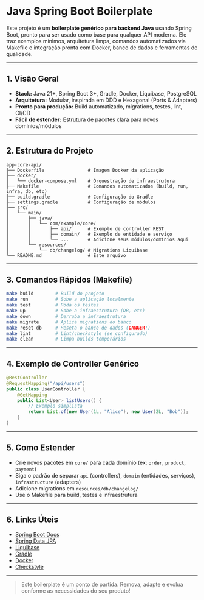 # Java Spring Boot Boilerplate

Este projeto é um **boilerplate genérico para backend Java** usando Spring Boot, pronto para ser usado como base para qualquer API moderna. Ele traz exemplos mínimos, arquitetura limpa, comandos automatizados via Makefile e integração pronta com Docker, banco de dados e ferramentas de qualidade.

---

## 1. Visão Geral

- **Stack:** Java 21+, Spring Boot 3+, Gradle, Docker, Liquibase, PostgreSQL
- **Arquitetura:** Modular, inspirada em DDD e Hexagonal (Ports & Adapters)
- **Pronto para produção:** Build automatizado, migrations, testes, lint, CI/CD
- **Fácil de estender:** Estrutura de pacotes clara para novos domínios/módulos

---

## 2. Estrutura do Projeto

```
app-core-api/
├── Dockerfile                # Imagem Docker da aplicação
├── docker/
│   └── docker-compose.yml    # Orquestração de infraestrutura
├── Makefile                  # Comandos automatizados (build, run, infra, db, etc)
├── build.gradle              # Configuração do Gradle
├── settings.gradle           # Configuração de módulos
├── src/
│   └── main/
│       ├── java/
│       │   └── com/example/core/
│       │       ├── api/      # Exemplo de controller REST
│       │       ├── domain/   # Exemplo de entidade e serviço
│       │       └── ...       # Adicione seus módulos/domínios aqui
│       └── resources/
│           └── db/changelog/ # Migrations Liquibase
└── README.md                 # Este arquivo
```

---

## 3. Comandos Rápidos (Makefile)

```sh
make build        # Build do projeto
make run          # Sobe a aplicação localmente
make test         # Roda os testes
make up           # Sobe a infraestrutura (DB, etc)
make down         # Derruba a infraestrutura
make migrate      # Aplica migrations do banco
make reset-db     # Reseta o banco de dados (DANGER!)
make lint         # Lint/checkstyle (se configurado)
make clean        # Limpa builds temporários
```

---

## 4. Exemplo de Controller Genérico

```java
@RestController
@RequestMapping("/api/users")
public class UserController {
    @GetMapping
    public List<User> listUsers() {
        // Exemplo simplista
        return List.of(new User(1L, "Alice"), new User(2L, "Bob"));
    }
}
```

---

## 5. Como Estender

- Crie novos pacotes em `core/` para cada domínio (ex: `order`, `product`, `payment`)
- Siga o padrão de separar `api` (controllers), `domain` (entidades, serviços), `infrastructure` (adapters)
- Adicione migrations em `resources/db/changelog/`
- Use o Makefile para build, testes e infraestrutura

---

## 6. Links Úteis

- [Spring Boot Docs](https://docs.spring.io/spring-boot/docs/current/reference/html/)
- [Spring Data JPA](https://docs.spring.io/spring-data/jpa/docs/current/reference/html/)
- [Liquibase](https://docs.liquibase.com/)
- [Gradle](https://docs.gradle.org/current/userguide/userguide.html)
- [Docker](https://docs.docker.com/)
- [Checkstyle](https://checkstyle.sourceforge.io/)

---

> Este boilerplate é um ponto de partida. Remova, adapte e evolua conforme as necessidades do seu produto!
